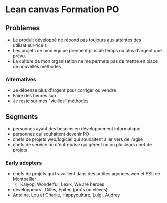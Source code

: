 # Lean canvas Formation PO

## Problèmes

- Le produit développé ne répond pas toujours aux attentes des utilisat·eur·rice·s
- Les projets de mon équipe prennent plus de temps ou plus d'argent que prévu.
- La culture de mon organisation ne me permets pas de mettre en place de nouvelles methodes

### Alternatives

- Je dépense plus d'argent pour corriger ou vendre
- Faire des heures sup
- Je reste sur mes "vieilles" méthodes

## Segments

- personnes ayant des besoins en développement informatique
- personnes qui souhaitent devenir PO
- chefs de projets web/logiciel qui souhaitent aller vers de l'agile
- chefs de service ou d'entreprise qui gèrent un ou plusieurs chef de projets

### Early adopters

- chefs de projets qui travaillent dans des petites agences web et SSII de Montpellier
  - Kalyop, Wonderful, Lexik, We are heroes
- développeurs : Gilles, Epitec (profs ou élèves)
- Antoine, Lou et Charlie, Happyculture, Luigi, Audrey

